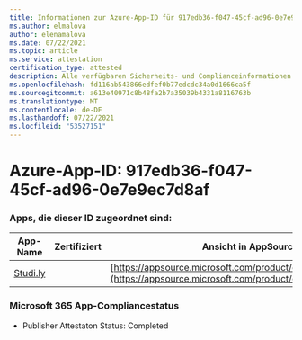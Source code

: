 ```yaml
---
title: Informationen zur Azure-App-ID für 917edb36-f047-45cf-ad96-0e7e9ec7d8af
ms.author: elmalova
author: elenamalova
ms.date: 07/22/2021
ms.topic: article
ms.service: attestation
certification_type: attested
description: Alle verfügbaren Sicherheits- und Complianceinformationen für 917edb36-f047-45cf-ad96-0e7e9ec7d8af.
ms.openlocfilehash: fd116ab543866edfef0b77edcdc34a0d1666ca5f
ms.sourcegitcommit: a613e40971c8b48fa2b7a35039b4331a8116763b
ms.translationtype: MT
ms.contentlocale: de-DE
ms.lasthandoff: 07/22/2021
ms.locfileid: "53527151"
---
```

# <a name="azure-app-id-917edb36-f047-45cf-ad96-0e7e9ec7d8af"></a>Azure-App-ID: 917edb36-f047-45cf-ad96-0e7e9ec7d8af


### <a name="apps-associated-with-this-id"></a>Apps, die dieser ID zugeordnet sind:
| **App-Name** | **Zertifiziert** | **Ansicht in AppSource** |
|--------------|---------------|-----------------------|
| [Studi.ly](https://docs.microsoft.com/microsoft-365-app-certification/forward/WA200001668) |  | [https://appsource.microsoft.com/product/office/WA200001668](https://appsource.microsoft.com/product/office/WA200001668) |

### <a name="microsoft-365-app-compliance-status"></a>Microsoft 365 App-Compliancestatus
- Publisher Attestaton Status: Completed
